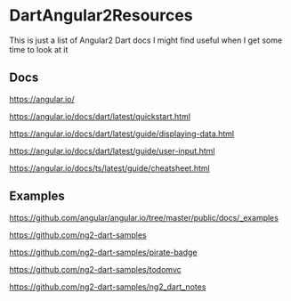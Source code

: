 # DartAngular2Resources
This is just a list of Angular2 Dart docs I might find useful when I get some time to look at it

Docs
----
https://angular.io/

https://angular.io/docs/dart/latest/quickstart.html

https://angular.io/docs/dart/latest/guide/displaying-data.html

https://angular.io/docs/dart/latest/guide/user-input.html

https://angular.io/docs/ts/latest/guide/cheatsheet.html

Examples
--------
https://github.com/angular/angular.io/tree/master/public/docs/_examples

https://github.com/ng2-dart-samples

https://github.com/ng2-dart-samples/pirate-badge

https://github.com/ng2-dart-samples/todomvc

https://github.com/ng2-dart-samples/ng2_dart_notes
